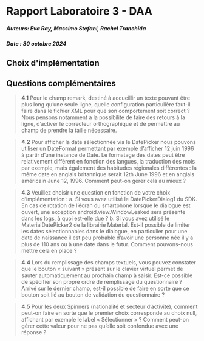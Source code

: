 # Rapport Laboratoire 3 - DAA

##### Auteurs: Eva Ray, Massimo Stefani, Rachel Tranchida
##### Date : 30 octobre 2024

## Choix d'implémentation

## Questions complémentaires

> __4.1__ Pour le champ remark, destiné à accueillir un texte pouvant être plus long qu’une seule ligne,
> quelle configuration particulière faut-il faire dans le fichier XML pour que son comportement
> soit correct ? Nous pensons notamment à la possibilité de faire des retours à la ligne, d’activer
> le correcteur orthographique et de permettre au champ de prendre la taille nécessaire.

> __4.2__ Pour afficher la date sélectionnée via le DatePicker nous pouvons utiliser un DateFormat
> permettant par exemple d’afficher 12 juin 1996 à partir d’une instance de Date. Le formatage
> des dates peut être relativement différent en fonction des langues, la traduction des mois par
> exemple, mais également des habitudes régionales différentes : la même date en anglais
> britannique serait 12th June 1996 et en anglais américain June 12, 1996. Comment peut-on
> gérer cela au mieux ?

> __4.3__ Veuillez choisir une question en fonction de votre choix d’implémentation :
> a. Si vous avez utilisé le DatePickerDialog1 du SDK. En cas de rotation de l’écran du
> smartphone lorsque le dialogue est ouvert, une exception android.view.WindowLeaked
> sera présente dans les logs, à quoi est-elle due ?
> b. Si vous avez utilisé le MaterialDatePicker2 de la librairie Material. Est-il possible de limiter
> les dates sélectionnables dans le dialogue, en particulier pour une date de naissance il est
> peu probable d’avoir une personne née il y a plus de 110 ans ou à une date dans le futur.
> Comment pouvons-nous mettre cela en place ?

> __4.4__ Lors du remplissage des champs textuels, vous pouvez constater que le bouton « suivant »
> présent sur le clavier virtuel permet de sauter automatiquement au prochain champ à saisir. 
> Est-ce possible de spécifier son propre ordre de remplissage du questionnaire ?
> Arrivé sur le dernier champ, est-il possible de faire en sorte que ce bouton soit lié au bouton
> de validation du questionnaire ?

> __4.5__ Pour les deux Spinners (nationalité et secteur d’activité), comment peut-on faire en sorte que
> le premier choix corresponde au choix null, affichant par exemple le label « Sélectionner » ?
> Comment peut-on gérer cette valeur pour ne pas qu’elle soit confondue avec une réponse ?

